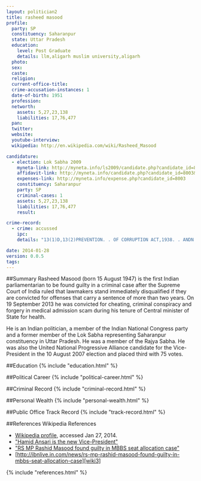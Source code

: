 ```yaml
---
layout: politician2
title: rasheed masood
profile: 
  party: SP
  constituency: Saharanpur
  state: Uttar Pradesh
  education: 
    level: Post Graduate
    details: llm,aligarh muslim university,aligarh
  photo: 
  sex: 
  caste: 
  religion: 
  current-office-title: 
  crime-accusation-instances: 1
  date-of-birth: 1951
  profession: 
  networth: 
    assets: 5,27,23,138
    liabilities: 17,76,477
  pan: 
  twitter: 
  website: 
  youtube-interview: 
  wikipedia: http://en.wikipedia.com/wiki/Rasheed_Masood

candidature: 
  - election: Lok Sabha 2009
    myneta-link: http://myneta.info/ls2009/candidate.php?candidate_id=8003
    affidavit-link: http://myneta.info/candidate.php?candidate_id=8003&scan=original
    expenses-link: http://myneta.info/expense.php?candidate_id=8003
    constituency: Saharanpur 
    party: SP
    criminal-cases: 1
    assets: 5,27,23,138
    liabilities: 17,76,477
    result:  

crime-record: 
  - crime: accussed
    ipc: 
    details: "13(1)D,13(2)PREVENTION. . OF CORRUPTION ACT,1938. . ANDN SUSTENTIAL OFFENCE UNDER IPC" 

date: 2014-01-28
version: 0.0.5
tags: 
---
```

##Summary
Rasheed Masood (born 15 August 1947) is the first Indian parliamentarian to be found guilty in a criminal case after the Supreme Court of India ruled that lawmakers stand immediately disqualified if they are convicted for offenses that carry a sentence of more than two years. On 19 September 2013 he was convicted for cheating, criminal conspiracy and forgery in medical admission scam during his tenure of Central minister of State for health.

He is an Indian politician, a member of the Indian National Congress party and a former member of the Lok Sabha representing Saharanpur constituency in Uttar Pradesh. He was a member of the Rajya Sabha. He was also the United National Progressive Alliance candidate for the Vice-President in the 10 August 2007 election and placed third with 75 votes.


##Education
{% include "education.html" %}


##Political Career
{% include "political-career.html" %}


##Criminal Record
{% include "criminal-record.html" %}


##Personal Wealth
{% include "personal-wealth.html" %}


##Public Office Track Record
{% include "track-record.html" %}


##References
Wikipedia References
- [Wikipedia profile]({{page.profile.wikipedia}}), accessed Jan 27, 2014.
- ["Hamid Ansari is the new Vice-President"][wiki1]
- ["RS MP Rashid Masood found guilty in MBBS seat allocation case"][wiki2]
- [http://ibnlive.in.com/news/rs-mp-rashid-masood-found-guilty-in-mbbs-seat-allocation-case][wiki3]

[wiki1]: http://www.hindustantimes.com/Hamid-Ansari-is-the-new-Vice-President/Article1-241686.aspx
[wiki2]: http://ibnlive.in.com/news/rs-mp-rashid-masood-found-guilty-in-mbbs-seat-allocation-case/423245-37-64.html
[wiki3]: http://ibnlive.in.com/news/rs-mp-rashid-masood-found-guilty-in-mbbs-seat-allocation-case


{% include "references.html" %}